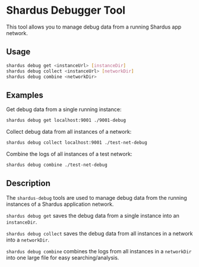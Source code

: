 # Shardus Debugger Tool

This tool allows you to manage debug data from a running Shardus app network.

## Usage

```bash
shardus debug get <instanceUrl> [instanceDir]
shardus debug collect <instanceUrl> [networkDir]
shardus debug combine <networkDir>
```

## Examples

Get debug data from a single running instance:

```bash
shardus debug get localhost:9001 ./9001-debug
```

Collect debug data from all instances of a network:

```bash
shardus debug collect localhost:9001 ./test-net-debug
```

Combine the logs of all instances of a test network:

```bash
shardus debug combine ./test-net-debug
```

## Description

The `shardus-debug` tools are used to manage debug data from the running instances of a Shardus application network.

`shardus debug get` saves the debug data from a single instance into an `instanceDir`.

`shardus debug collect` saves the debug data from all instances in a network into a `networkDir`.

`shardus debug combine` combines the logs from all instances in a `networkDir` into one large file for easy searching/analysis.
